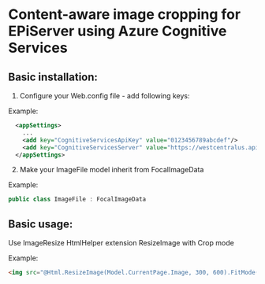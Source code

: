 # Content-aware image cropping for EPiServer using Azure Cognitive Services

## Basic installation:

1. Configure your Web.config file - add following keys:

Example:

```xml
  <appSettings>
    ...
    <add key="CognitiveServicesApiKey" value="0123456789abcdef"/>
    <add key="CognitiveServicesServer" value="https://westcentralus.api.cognitive.microsoft.com"/>
  </appSettings>
```

2. Make your ImageFile model inherit from FocalImageData

Example:

```csharp
public class ImageFile : FocalImageData
```

## Basic usage:

Use ImageResize HtmlHelper extension ResizeImage with Crop mode

Example:

```html
<img src="@Html.ResizeImage(Model.CurrentPage.Image, 300, 600).FitMode(FitMode.Crop)" /> <br /><br />
```